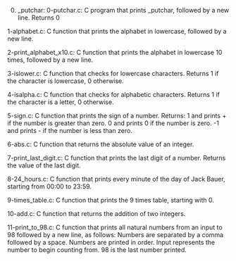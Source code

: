 0. _putchar: 0-putchar.c: C program that prints _putchar, followed by a new line. Returns 0

1-alphabet.c: C function that prints the alphabet in lowercase, followed by a new line.

2-print_alphabet_x10.c: C function that prints the alphabet in lowercase 10 times, followed by a new line.

3-islower.c: C function that checks for lowercase characters. Returns 1 if the character is lowercase, 0 otherwise.

4-isalpha.c: C function that checks for alphabetic characters. Returns 1 if the character is a letter, 0 otherwise.

5-sign.c: C function that prints the sign of a number. Returns:
1 and prints + if the number is greater than zero.
0 and prints 0 if the number is zero.
-1 and prints - if the number is less than zero.

6-abs.c: C function that returns the absolute value of an integer.

7-print_last_digit.c: C function that prints the last digit of a number. Returns the value of the last digit.

8-24_hours.c: C function that prints every minute of the day of Jack Bauer, starting from 00:00 to 23:59.

9-times_table.c: C function that prints the 9 times table, starting with 0.

10-add.c: C function that returns the addition of two integers.

11-print_to_98.c: C function that prints all natural numbers from an input to 98 followed by a new line, as follows:
Numbers are separated by a comma followed by a space.
Numbers are printed in order.
Input represents the number to begin counting from.
98 is the last number printed.

